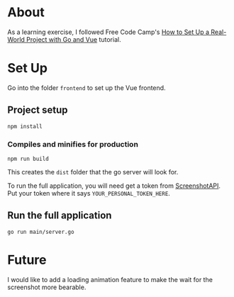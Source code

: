 # About
As a learning exercise, I followed Free Code Camp's [How to Set Up a Real-World Project with Go and Vue](https://www.freecodecamp.org/news/how-i-set-up-a-real-world-project-with-go-and-vue/) tutorial.

# Set Up

Go into the folder `frontend` to set up the Vue frontend.

## Project setup
```
npm install
```

### Compiles and minifies for production
```
npm run build
```

This creates the `dist` folder that the go server will look for.

To run the full application, you will need get a token from [ScreenshotAPI](https://screenshotapi.net/). Put your token where it says `YOUR_PERSONAL_TOKEN_HERE`.

## Run the full application

```
go run main/server.go
```

# Future

I would like to add a loading animation feature to make the wait for the screenshot more bearable.
